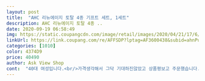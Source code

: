 ```yaml
---
layout: post 
title:  "AHC 리뉴에이지 토탈 4종 기프트 세트, 1세트" 
description: AHC 리뉴에이지 토탈 4종 ..
date: 2020-09-19 06:58:49 
img: https://static.coupangcdn.com/image/retail/images/2020/04/21/17/6/a562eabd-e77c-4d0e-b7d5-6a451fab1bd8.jpg 
linkUrl: https://link.coupang.com/re/AFFSDP?lptag=AF3600438&subid=ahnPublicAsk&pageKey=1493685336&itemId=2565244875&vendorItemId=70557700633&traceid=V0-113-ee70a930c3dd58f4 
categories: [1010] 
color: 4374D9 
price: 40490 
author: Ask View Shop 
cont:  "40대 여성입니다.<br/>가격생각해서 그닥 기대하진않았고 상품평보고 주문했습니다.<br/><br/>가격대비 고급스런 패키지.<br/> 별것 아닌데도 받는 사람 마음은 풍족.<br/> 신뢰가는 브랜드인데 가격이 저렴해서 참 고맙네요.<br/> 친정엄마 화장품 떨어지면 기능별로 돌아가며 사드려요.<br/><br/>그런데생각보다 깜짝놀랐네요세상  촉촉하며 그촉촉함이 정말 오래가더라구요피부가 건조하신분들한테 적극 추천합니다<br/> -<br/>토너와 애멀젼 구분이 잘 안되요 펌푸식이면 더 좋을듯해요<br/>" 
---
```

